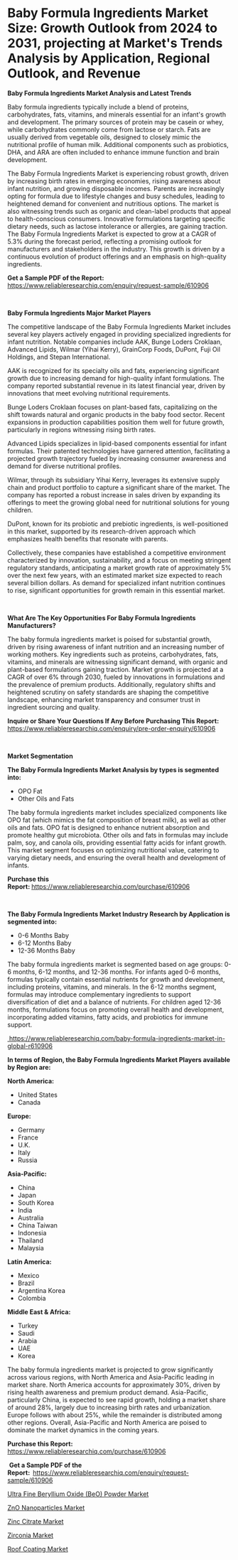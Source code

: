 <p><h1>Baby Formula Ingredients Market Size: Growth Outlook from 2024 to 2031, projecting at Market's Trends Analysis by Application, Regional Outlook, and Revenue</h1></p><p><strong>Baby Formula Ingredients Market Analysis and Latest Trends</strong></p>
<p><p>Baby formula ingredients typically include a blend of proteins, carbohydrates, fats, vitamins, and minerals essential for an infant's growth and development. The primary sources of protein may be casein or whey, while carbohydrates commonly come from lactose or starch. Fats are usually derived from vegetable oils, designed to closely mimic the nutritional profile of human milk. Additional components such as probiotics, DHA, and ARA are often included to enhance immune function and brain development.</p><p>The Baby Formula Ingredients Market is experiencing robust growth, driven by increasing birth rates in emerging economies, rising awareness about infant nutrition, and growing disposable incomes. Parents are increasingly opting for formula due to lifestyle changes and busy schedules, leading to heightened demand for convenient and nutritious options. The market is also witnessing trends such as organic and clean-label products that appeal to health-conscious consumers. Innovative formulations targeting specific dietary needs, such as lactose intolerance or allergies, are gaining traction. The Baby Formula Ingredients Market is expected to grow at a CAGR of 5.3% during the forecast period, reflecting a promising outlook for manufacturers and stakeholders in the industry. This growth is driven by a continuous evolution of product offerings and an emphasis on high-quality ingredients.</p></p>
<p><strong>Get a Sample PDF of the Report:&nbsp;</strong> <a href="https://www.reliableresearchiq.com/enquiry/request-sample/610906?utm_campaign=104&utm_medium=2&utm_source=Github&utm_content=ia&utm_term=10122024&utm_id=baby-formula-ingredients">https://www.reliableresearchiq.com/enquiry/request-sample/610906</a></p>
<p>&nbsp;</p>
<p><strong>Baby Formula Ingredients Major Market Players</strong></p>
<p><p>The competitive landscape of the Baby Formula Ingredients Market includes several key players actively engaged in providing specialized ingredients for infant nutrition. Notable companies include AAK, Bunge Loders Croklaan, Advanced Lipids, Wilmar (Yihai Kerry), GrainCorp Foods, DuPont, Fuji Oil Holdings, and Stepan International. </p><p>AAK is recognized for its specialty oils and fats, experiencing significant growth due to increasing demand for high-quality infant formulations. The company reported substantial revenue in its latest financial year, driven by innovations that meet evolving nutritional requirements.</p><p>Bunge Loders Croklaan focuses on plant-based fats, capitalizing on the shift towards natural and organic products in the baby food sector. Recent expansions in production capabilities position them well for future growth, particularly in regions witnessing rising birth rates.</p><p>Advanced Lipids specializes in lipid-based components essential for infant formulas. Their patented technologies have garnered attention, facilitating a projected growth trajectory fueled by increasing consumer awareness and demand for diverse nutritional profiles.</p><p>Wilmar, through its subsidiary Yihai Kerry, leverages its extensive supply chain and product portfolio to capture a significant share of the market. The company has reported a robust increase in sales driven by expanding its offerings to meet the growing global need for nutritional solutions for young children.</p><p>DuPont, known for its probiotic and prebiotic ingredients, is well-positioned in this market, supported by its research-driven approach which emphasizes health benefits that resonate with parents.</p><p>Collectively, these companies have established a competitive environment characterized by innovation, sustainability, and a focus on meeting stringent regulatory standards, anticipating a market growth rate of approximately 5% over the next few years, with an estimated market size expected to reach several billion dollars. As demand for specialized infant nutrition continues to rise, significant opportunities for growth remain in this essential market.</p></p>
<p>&nbsp;</p>
<p><strong>What Are The Key Opportunities For Baby Formula Ingredients Manufacturers?</strong></p>
<p><p>The baby formula ingredients market is poised for substantial growth, driven by rising awareness of infant nutrition and an increasing number of working mothers. Key ingredients such as proteins, carbohydrates, fats, vitamins, and minerals are witnessing significant demand, with organic and plant-based formulations gaining traction. Market growth is projected at a CAGR of over 6% through 2030, fueled by innovations in formulations and the prevalence of premium products. Additionally, regulatory shifts and heightened scrutiny on safety standards are shaping the competitive landscape, enhancing market transparency and consumer trust in ingredient sourcing and quality.</p></p>
<p><strong>Inquire or Share Your Questions If Any Before Purchasing This Report:</strong> <a href="https://www.reliableresearchiq.com/enquiry/pre-order-enquiry/610906?utm_campaign=104&utm_medium=2&utm_source=Github&utm_content=ia&utm_term=10122024&utm_id=baby-formula-ingredients">https://www.reliableresearchiq.com/enquiry/pre-order-enquiry/610906</a></p>
<p>&nbsp;</p>
<p><strong>Market Segmentation</strong></p>
<p><strong>The Baby Formula Ingredients Market Analysis by types is segmented into:</strong></p>
<p><ul><li>OPO Fat</li><li>Other Oils and Fats</li></ul></p>
<p><p>The baby formula ingredients market includes specialized components like OPO fat (which mimics the fat composition of breast milk), as well as other oils and fats. OPO fat is designed to enhance nutrient absorption and promote healthy gut microbiota. Other oils and fats in formulas may include palm, soy, and canola oils, providing essential fatty acids for infant growth. This market segment focuses on optimizing nutritional value, catering to varying dietary needs, and ensuring the overall health and development of infants.</p></p>
<p><strong>Purchase this Report:&nbsp;</strong><a href="https://www.reliableresearchiq.com/purchase/610906?utm_campaign=104&utm_medium=2&utm_source=Github&utm_content=ia&utm_term=10122024&utm_id=baby-formula-ingredients">https://www.reliableresearchiq.com/purchase/610906</a></p>
<p>&nbsp;</p>
<p><strong>The Baby Formula Ingredients Market Industry Research by Application is segmented into:</strong></p>
<p><ul><li>0-6 Months Baby</li><li>6-12 Months Baby</li><li>12-36 Months Baby</li></ul></p>
<p><p>The baby formula ingredients market is segmented based on age groups: 0-6 months, 6-12 months, and 12-36 months. For infants aged 0-6 months, formulas typically contain essential nutrients for growth and development, including proteins, vitamins, and minerals. In the 6-12 months segment, formulas may introduce complementary ingredients to support diversification of diet and a balance of nutrients. For children aged 12-36 months, formulations focus on promoting overall health and development, incorporating added vitamins, fatty acids, and probiotics for immune support.</p></p>
<p><a href="https://www.reliableresearchiq.com/baby-formula-ingredients-market-in-global-r610906?utm_campaign=104&utm_medium=2&utm_source=Github&utm_content=ia&utm_term=10122024&utm_id=baby-formula-ingredients">&nbsp;https://www.reliableresearchiq.com/baby-formula-ingredients-market-in-global-r610906</a></p>
<p><strong>In terms of Region, the Baby Formula Ingredients Market Players available by Region are:</strong></p>
<p>
    <p> <strong> North America: </strong>
        <ul>
            <li>United States</li>
            <li>Canada</li>
        </ul>
        </p> 
    <p> <strong> Europe: </strong>
        <ul>
            <li>Germany</li>
            <li>France</li>
            <li>U.K.</li>
            <li>Italy</li>
            <li>Russia</li>
        </ul>
        </p> 
    <p> <strong> Asia-Pacific: </strong>
        <ul>
            <li>China</li>
            <li>Japan</li>
            <li>South Korea</li>
            <li>India</li>
            <li>Australia</li>
            <li>China Taiwan</li>
            <li>Indonesia</li>
            <li>Thailand</li>
            <li>Malaysia</li>
        </ul>
        </p> 
    <p> <strong> Latin America: </strong>
        <ul>
            <li>Mexico</li>
            <li>Brazil</li>
            <li>Argentina Korea</li>
            <li>Colombia</li>
        </ul>
        </p> 
    <p> <strong> Middle East & Africa: </strong>
        <ul>
            <li>Turkey</li>
            <li>Saudi</li>
            <li>Arabia</li>
            <li>UAE</li>
            <li>Korea</li>
        </ul>
    </p>
    </p>
<p><p>The baby formula ingredients market is projected to grow significantly across various regions, with North America and Asia-Pacific leading in market share. North America accounts for approximately 30%, driven by rising health awareness and premium product demand. Asia-Pacific, particularly China, is expected to see rapid growth, holding a market share of around 28%, largely due to increasing birth rates and urbanization. Europe follows with about 25%, while the remainder is distributed among other regions. Overall, Asia-Pacific and North America are poised to dominate the market dynamics in the coming years.</p></p>
<p><strong>Purchase this Report: </strong><a href="https://www.reliableresearchiq.com/purchase/610906?utm_campaign=104&utm_medium=2&utm_source=Github&utm_content=ia&utm_term=10122024&utm_id=baby-formula-ingredients">https://www.reliableresearchiq.com/purchase/610906</a></p>
<p>&nbsp;<strong>Get a Sample PDF of the Report:&nbsp;&nbsp;</strong><a href="https://www.reliableresearchiq.com/enquiry/request-sample/610906?utm_campaign=104&utm_medium=2&utm_source=Github&utm_content=ia&utm_term=10122024&utm_id=baby-formula-ingredients">https://www.reliableresearchiq.com/enquiry/request-sample/610906</a></p>
<p><strong></strong></p>
<p><p><a href="https://github.com/sherikacas30/Market-Research-Report-List-1/blob/main/ultra-fine-beryllium-oxide-beo-powder-market.md?utm_campaign=104&utm_medium=2&utm_source=Github&utm_content=ia&utm_term=10122024&utm_id=baby-formula-ingredients">Ultra Fine Beryllium Oxide (BeO) Powder Market</a></p><p><a href="https://www.linkedin.com/pulse/th-score-market-0ptye?utm_campaign=104&utm_medium=2&utm_source=Github&utm_content=ia&utm_term=10122024&utm_id=baby-formula-ingredients">ZnO Nanoparticles Market</a></p><p><a href="https://www.linkedin.com/pulse/th-score-market-0ptye?utm_campaign=104&utm_medium=2&utm_source=Github&utm_content=ia&utm_term=10122024&utm_id=baby-formula-ingredients">Zinc Citrate Market</a></p><p><a href="https://www.linkedin.com/pulse/th-score-market-0ptye?utm_campaign=104&utm_medium=2&utm_source=Github&utm_content=ia&utm_term=10122024&utm_id=baby-formula-ingredients">Zirconia Market</a></p><p><a href="https://www.linkedin.com/pulse/th-score-market-0ptye?utm_campaign=104&utm_medium=2&utm_source=Github&utm_content=ia&utm_term=10122024&utm_id=baby-formula-ingredients">Roof Coating Market</a></p></p>